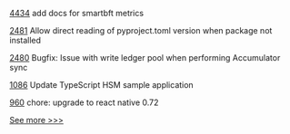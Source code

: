 
[4434](https://github.com/hyperledger/fabric/pull/4434) add docs for smartbft metrics

[2481](https://github.com/hyperledger/aries-cloudagent-python/pull/2481) Allow direct reading of pyproject.toml version when package not installed

[2480](https://github.com/hyperledger/aries-cloudagent-python/pull/2480) Bugfix: Issue with write ledger pool when performing Accumulator sync

[1086](https://github.com/hyperledger/fabric-samples/pull/1086) Update TypeScript HSM sample application

[960](https://github.com/hyperledger/aries-mobile-agent-react-native/pull/960) chore: upgrade to react native 0.72


[See more >>>](https://start-here.hyperledger.org/pull-requests)
